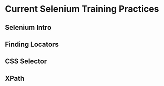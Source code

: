 ﻿# Current Selenium Training Practices

 ## Selenium Intro
 ## Finding Locators
 ## CSS Selector
 ## XPath
